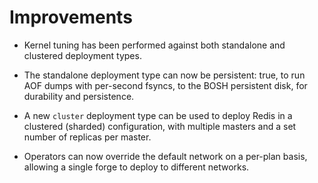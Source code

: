 # Improvements

- Kernel tuning has been performed against both standalone and
  clustered deployment types.

- The standalone deployment type can now be persistent: true, to
  run AOF dumps with per-second fsyncs, to the BOSH persistent
  disk, for durability and persistence.

- A new `cluster` deployment type can be used to deploy Redis in a
  clustered (sharded) configuration, with multiple masters and a
  set number of replicas per master.

- Operators can now override the default network on a per-plan
  basis, allowing a single forge to deploy to different networks.
